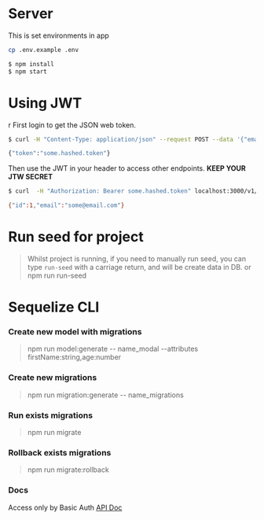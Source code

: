 <!--

Copyright (c) 2018, Respective Authors all rights reserved.

The MIT License

Permission is hereby granted, free of charge, to any person obtaining a copy
of this software and associated documentation files (the "Software"), to deal
in the Software without restriction, including without limitation the rights
to use, copy, modify, merge, publish, distribute, sublicense, and/or sell
copies of the Software, and to permit persons to whom the Software is
furnished to do so, subject to the following conditions:

The above copyright notice and this permission notice shall be included in
all copies or substantial portions of the Software.

THE SOFTWARE IS PROVIDED "AS IS", WITHOUT WARRANTY OF ANY KIND, EXPRESS OR
IMPLIED, INCLUDING BUT NOT LIMITED TO THE WARRANTIES OF MERCHANTABILITY,
FITNESS FOR A PARTICULAR PURPOSE AND NONINFRINGEMENT. IN NO EVENT SHALL THE
AUTHORS OR COPYRIGHT HOLDERS BE LIABLE FOR ANY CLAIM, DAMAGES OR OTHER
LIABILITY, WHETHER IN AN ACTION OF CONTRACT, TORT OR OTHERWISE, ARISING FROM,
OUT OF OR IN CONNECTION WITH THE SOFTWARE OR THE USE OR OTHER DEALINGS IN
THE SOFTWARE.

-->

# Server

This is set environments in app

```sh
cp .env.example .env
```

```sh
$ npm install 
$ npm start
```

# Using JWT
r
First login to get the JSON web token.
```sh
$ curl -H "Content-Type: application/json" --request POST --data '{"email":"some@email.com", "password":"some_password"}' localhost:3000/v1/login/

{"token":"some.hashed.token"}
```

Then use the JWT in your header to access other endpoints. __KEEP YOUR JTW SECRET__
```sh
$ curl  -H "Authorization: Bearer some.hashed.token" localhost:3000/v1/users/1

{"id":1,"email":"some@email.com"}
```
# Run seed for project

> Whilst project is running, if you need to manually run seed, you can type `run-seed` with a carriage return, and will be create data in DB.
> or npm run run-seed

# Sequelize CLI

### Create new model with migrations
> npm run model:generate -- name_modal --attributes firstName:string,age:number

### Create new migrations
> npm run migration:generate -- name_migrations

### Run exists migrations
> npm run migrate

### Rollback exists migrations
> npm run migrate:rollback

### Docs
Access only by Basic Auth
[API Doc](http://localhost:8081/api-docs)